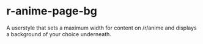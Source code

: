 # r-anime-page-bg
A userstyle that sets a maximum width for content on /r/anime and displays a background of your choice underneath.
